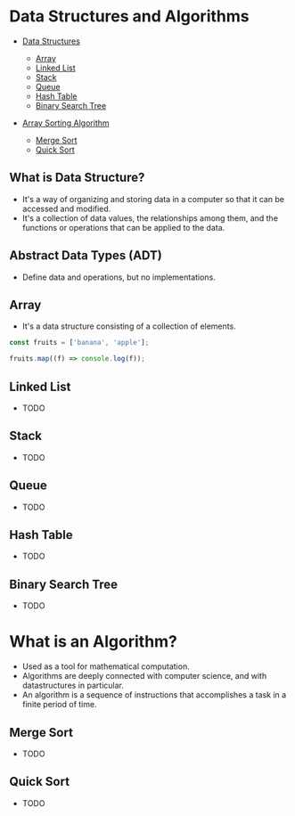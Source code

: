 # Data Structures and Algorithms

* [Data Structures](#data-structures)
    * [Array](#array)
    * [Linked List](#linked-list)
    * [Stack](#stack)
    * [Queue](#queue)
    * [Hash Table](#hash-table)
    * [Binary Search Tree](#binary-search-tree)

* [Array Sorting Algorithm](#what-is-an-algorithm?)
    * [Merge Sort](#merge-sort)
    * [Quick Sort](#quick-sort)

## What is Data Structure?
- It's a way of organizing and storing data in a computer so that it can be accessed and modified.
- It's a collection of data values, the relationships among them, and the functions or operations that can be applied to the data.

## Abstract Data Types (ADT)
- Define data and operations, but no implementations.

## Array
- It's a data structure consisting of a collection of elements.

```js
const fruits = ['banana', 'apple'];

fruits.map((f) => console.log(f));
```

## Linked List
- TODO

## Stack
- TODO

## Queue
- TODO

## Hash Table
- TODO

## Binary Search Tree
- TODO

# What is an Algorithm?
- Used as a tool for mathematical computation.
- Algorithms are deeply connected with computer science, and with datastructures in particular. 
- An algorithm is a sequence of instructions that accomplishes a task in a finite period of time. 

## Merge Sort
- TODO

## Quick Sort
- TODO

